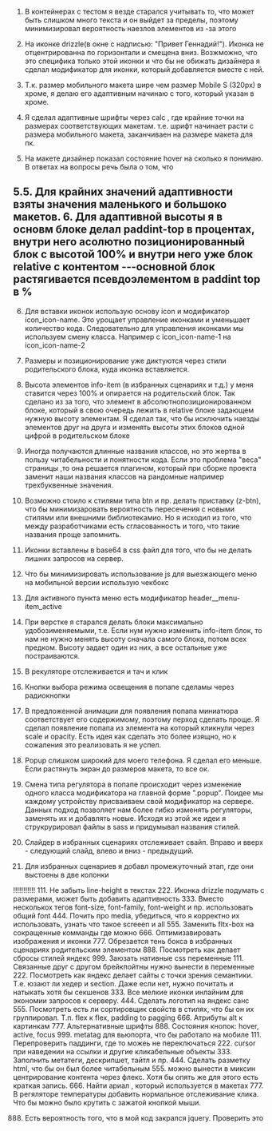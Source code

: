 1. В контейнерах с тестом я везде старался учитывать то, что может быть слишком много текста и он выйдет за пределы, поэтому минимизировал вероятность наезлов элементов из -за этого

2. На иконке drizzle(в окне с надписью: "Привет Геннадий!"). Иконка не отцентрированна по горизонтали и смещена вниз. Возжможно, что это специфика только этой иконки и что бы не обижать дизайнера я сделал модификатор для иконки, который добавляется вместе с ней.

3. Т.к. размер мобильного макета шире чем размер Mobile S (320px) в хроме, я делаю его адаптивным начинаю с того, который указан в хроме.

4. Я сделал адаптивные шрифты через calc , где крайние точки на размерах соответствующих макетам. т.е. шрифт начинает расти с размера мобильного макета, заканчиваен на размере макета для пк.

5. На макете дизайнер показал состояние hover на сколько я понимаю. В ответах на вопросы речь была о том, что 

5.5. Для крайних значений адаптивности взяты значения маленького и большоко макетов.
6. Для адаптивной высоты я в основм блоке делал paddint-top в процентах, внутри него асолютно позиционированный блок с высотой 100% и внутри него уже блок relative с контентом
---основной блок растягивается псевдоэлементом в paddint top в %
---
6. Для вставки иконок использую основу icon и модификатор icon_icon-name. Это урощает управление иконками и уменьшает количество кода.
Следовательно для управления иконками мы используем смену класса. Например с icon_icon-name-1 на icon_icon-name-2
7. Размеры и позиционирование уже диктуются через стили родительского блока, куда иконка вставляется.

8. Высота элементов info-item (в избранных сценариях и т.д.) у меня ставится через 100% и опирается на родительский блок. Так сделано из за того, что элемент в абсолютнопозиционированном блоке, который в свою очередь лежить в relative блоке задающем нужную высоту элементам. Я сделал так, что бы исключить наезды элементов друг на друга и изменять высоты этих блоков одной цифрой в родительском блоке

9. Иногда получаются длинные названия классов, но это жертва в пользу читабельности и понятности кода. Если это проблема "веса" страницы ,то она решается плагином, который при сборке проекта заменит наши названия классов на рандомные например трехбуквенные значения.

10. Возможно стоило к стилями типа btn и пр. делать приставку (z-btn), что бы минимизаровать вероятность пересечения с новыми стилями или внешними библиотекамио. Но я исходил из того, что между разработчиками есть сгласованность и того, что такие названия проще запомнить.

11. Иконки вставлены в base64 в css файл для того, что бы не делать лишних запросов на сервер.

12. Что бы минимизировать использование js для выезжающего меню на мобильной версии использую чекбокс

13. Для активного пункта меню есть модификатор header__menu-item_active

14. При верстке я старался делать блоки максимально удобозименяемыми, т.е. Если нум нужно изменить info-item блок, то нам не нужно менять высоту сначала самого блока, потом всех предком. Высоту задает один из них, а все остальные уже постраиваются.

15. В рекуляторе отслеживается и тач и клик

16. Кнопки выбора режима освещения в попапе сделамы через радиокнопки

17. В предложенной анимации для появления попапа миниатюра соответствует его содержимому, поэтому перход сделать проще. Я сделал появление попапа из элемента на который кликнули через scale и opacity. Есть идея как сделать это более изящно, но к сожаления это реализовать я не успел.

16. Popup слишком широкий для моего телефона. Я сделал его меньше. Если растянуть экран до размеров макета, то все ок.

17. Смена типа регулятора в попапе происходит через изменение одного класса модификатора на главной форме ".popup". Поидее мы каждому устройству присваиваем свой модификатор на сервере. Данных подход позволяет нам более гибко изменять регуляторы, заменять их и добавлять новые. Исходя из этой же идеи я струкрурировал файлы в sass и придумывал названия стилей.
18. Слайдер в избранных сценариях отслеживает свайп. Вправо и вверх - следующий слайд, влево и вниз - предыдущий.
19. Для избранных сценариев я добавл промежуточный этап, где они выстоены в две колонки

!!!!!!!!!!!
111. Не забыть line-height в текстах
222. Иконка drizzle подумать с размерами, может быть добавить адаптивность
333. Вместо несколькох тегов font-size, font-family, font-weight и пр. использовать общий font
444. Почить про media, убедиться, что я корректно их использовать, узнать что такое screeen и all
555. Заменить fltx-box на сокращенные комманды где можно
666. Оптимизавировать изображения и иконки
777. Обрезается тень бокса в избранных сценариях родительским элементом
888. Посмотреть как делает сбросы стилей яндекс
999. Заюзать нативные css переменные
111. Связанные друг с другом брейкпойтны нужно вынести в переменные 
222. Посмотреть как яндекс делает сайты с точки зрения семантики. Т.е. юзают ли хедер и section. Даже если нет, нужно почитать и натыкать хотя бы секшенов
333. Все мелкие иконки инлайним для экономии запросов к серверу.
444. Сделать логотип на яндекс санс
555. Посмотреть есть ли сортировщик свойств в стилях, что бы он их группировал. Т.п. flex к flex, padding to pagging
666. Атрибуты  alt к картинкам
777. Альтернативные шрифты
888. Состояния кнопок: hover, active, focus
999. metatag для вьюпорта, что бы работало на мобиле
111. Перепроверить паддинги, где то можеь не переключаться
222. cursor при наведении на ссылки и другие кликабельные объекты
333. Заполнить метатеги, дескрипшет, тайтл и пр.
444. Сделать разметку html, что бы он был более читабельным
555. можно вынести в миксин центрирование контента через флекс. Хотя бы опять же для этого есть краткая запись.
666. Найти ариал , который используется в макетах
777. В регяляторе температуры добавить нормальное отслеживание клика. Что бы можно было крутить с зажатой кнопкой мыши.

888. Есть вероятность того, что в мой код закрался jquery. Проверить это